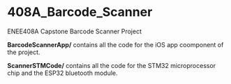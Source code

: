 # 408A_Barcode_Scanner
ENEE408A Capstone Barcode Scanner Project

**BarcodeScannerApp/** contains all the code for the iOS app coomponent of the project.

**ScannerSTMCode/** contains all the code for the STM32 microprocessor chip and the ESP32 bluetooth module.
